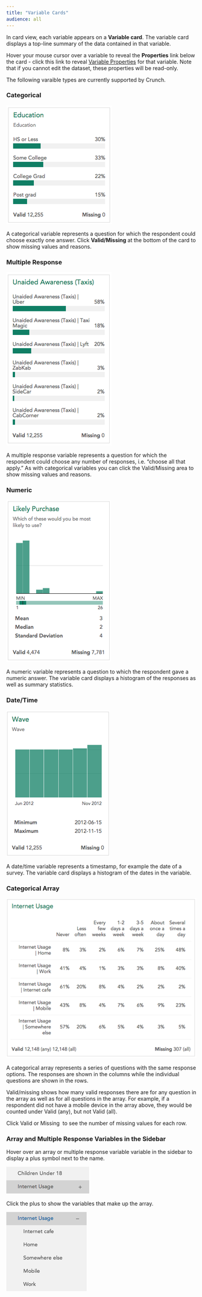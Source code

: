 ```yaml
---
title: "Variable Cards"
audience: all
---
```


In card view, each variable appears on a **Variable card**. The variable card displays a top-line summary of the data contained in that variable.

Hover your mouse cursor over a variable to reveal the **Properties** link below the card - click this link to reveal <a href="crunch_variable-properties.html">Variable Properties</a> for that variable. Note that if you cannot edit the dataset, these properties will be read-only.

The following varaible types are currently supported by Crunch.

### Categorical

![](images/VariableCardCategorical.png)

A categorical variable represents a question for which the respondent could
choose exactly one answer. Click **Valid/Missing** at the bottom of the
card to show missing values and reasons.

### Multiple Response

![](images/VariableCardMR.png)

A multiple response variable represents a question for which the respondent
could choose any number of responses, i.e. “choose all that apply.” As with
categorical variables you can click the Valid/Missing area to show missing
values and reasons.

### Numeric

![](images/VariableCardNumeric.png)

A numeric variable represents a question to which the respondent gave a
numeric answer. The variable card displays a histogram of the responses as
well as summary statistics.

### Date/Time

![](images/VariableCardDate.png)

A date/time variable represents a timestamp, for example the date of a survey.
The variable card displays a histogram of the dates in the variable.

### Categorical Array

![](images/VariableCardArray.png)

A categorical array represents a series of questions with the same response
options. The responses are shown in the columns while the individual questions
are shown in the rows.

Valid/missing shows how many valid responses there are for any question in the
array as well as for all questions in the array. For example, if a respondent
did not have a mobile device in the array above, they would be counted under
Valid (any), but not Valid (all).

Click Valid or Missing  to see the number of missing values for each row.

### Array and Multiple Response Variables in the Sidebar

Hover over an array or multiple response variable variable in the sidebar to display a plus
symbol next to the name.

![](images/SidebarArrayCollapse.png)

Click the plus to show the variables that make up the array.

![](images/SidebarArrayExpand.png)


